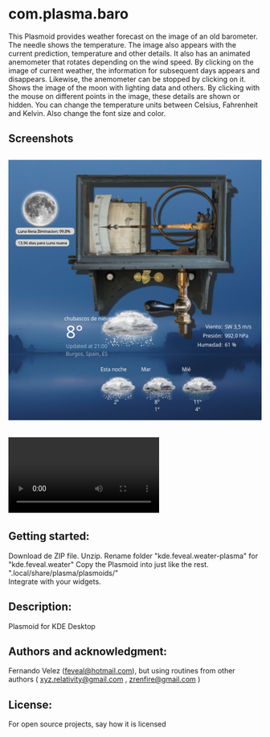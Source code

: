 # com.plasma.baro

This Plasmoid provides weather forecast on the image of an old barometer. The needle shows the temperature. The image also appears with the current prediction, temperature and other details. It also has an animated anemometer that rotates depending on the wind speed. By clicking on the image of current weather, the information for subsequent days appears and disappears. Likewise, the anemometer can be stopped by clicking on it. Shows the image of the moon with lighting data and others. By clicking with the mouse on different points in the image, these details are shown or hidden.
You can change the temperature units between Celsius, Fahrenheit and Kelvin. Also change the font size and color.

## Screenshots
![](https://github.com/feveal/com.baro/blob/plasma/Screenshot_baro.png)
-
![](https://github.com/feveal/com.baro/blob/plasma/plasma_baro.mp4)
-
## Getting started:
Download de ZIP file. Unzip. Rename folder "kde.feveal.weater-plasma" for "kde.feveal.weater"
Copy the Plasmoid into just like the rest. ".local/share/plasma/plasmoids/"  
Integrate with your widgets. 


## Description:
Plasmoid for KDE Desktop

## Authors and acknowledgment:
Fernando Velez (feveal@hotmail.com), but using routines from other authors ( xyz.relativity@gmail.com , zrenfire@gmail.com ) 

## License:
For open source projects, say how it is licensed
